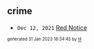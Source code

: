 ## crime


* <code>Dec 12, 2021</code> [Red Notice](2021-12-15T21-11-09-red-notice.md)

<sup><sub>generated 31 Jan 2023 18:34:45 by <a href='https://github.com/senorprogrammer/til'>til</a></sub></sup>
